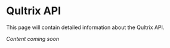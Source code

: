 # Qultrix API

This page will contain detailed information about the Qultrix API.

*Content coming soon*
